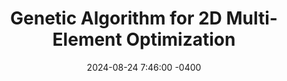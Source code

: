 ---
layout: post
title:  "Genetic Algorithm for 2D Multi-Element Optimization"
date:   2024-08-24 7:46:00 -0400
categories: [Formula SAE, 2D CFD, Software Development]

---